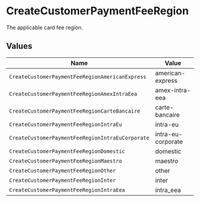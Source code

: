 # CreateCustomerPaymentFeeRegion

The applicable card fee region.


## Values

| Name                                             | Value                                            |
| ------------------------------------------------ | ------------------------------------------------ |
| `CreateCustomerPaymentFeeRegionAmericanExpress`  | american-express                                 |
| `CreateCustomerPaymentFeeRegionAmexIntraEea`     | amex-intra-eea                                   |
| `CreateCustomerPaymentFeeRegionCarteBancaire`    | carte-bancaire                                   |
| `CreateCustomerPaymentFeeRegionIntraEu`          | intra-eu                                         |
| `CreateCustomerPaymentFeeRegionIntraEuCorporate` | intra-eu-corporate                               |
| `CreateCustomerPaymentFeeRegionDomestic`         | domestic                                         |
| `CreateCustomerPaymentFeeRegionMaestro`          | maestro                                          |
| `CreateCustomerPaymentFeeRegionOther`            | other                                            |
| `CreateCustomerPaymentFeeRegionInter`            | inter                                            |
| `CreateCustomerPaymentFeeRegionIntraEea`         | intra_eea                                        |